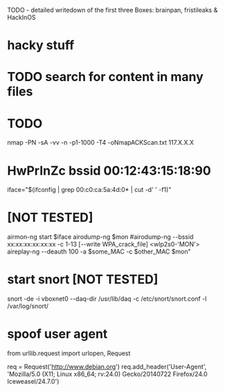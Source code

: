 TODO - detailed writedown of the first three Boxes: brainpan, fristileaks & HackInOS

# hacky stuff

# TODO search for content in many files 


# TODO
nmap -PN -sA -vv -n -p1-1000 -T4 -oNmapACKScan.txt 117.X.X.X

# HwPrInZc bssid 00:12:43:15:18:90
iface="$(ifconfig | grep 00:c0:ca:5a:4d:0* | cut -d' ' -f1)"

# [NOT TESTED]
airmon-ng start $iface
airodump-ng $mon
#airodump-ng --bssid xx:xx:xx:xx:xx:xx -c 1-13 [--write WPA_crack_file] <wlp2s0-'MON'>
aireplay-ng --deauth 100 -a $some_MAC -c $other_MAC $mon"

# start snort [NOT TESTED]
snort -de -i vboxnet0 --daq-dir /usr/lib/daq -c /etc/snort/snort.conf -l /var/log/snort/


# spoof user agent
from urllib.request import urlopen, Request

req = Request('http://www.debian.org')
req.add_header('User-Agent', 'Mozilla/5.0 (X11; Linux x86_64; 
  rv:24.0) Gecko/20140722 Firefox/24.0 Iceweasel/24.7.0')
